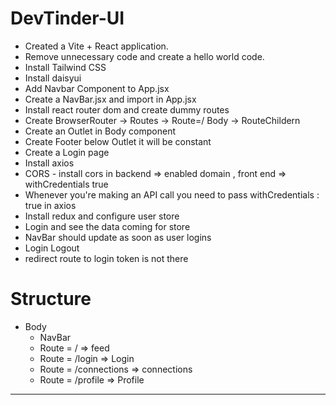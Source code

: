 # DevTinder-UI

-   Created a Vite + React application.
-   Remove unnecessary code and create a hello world code.
-   Install Tailwind CSS
-   Install daisyui
-   Add Navbar Component to App.jsx
-   Create a NavBar.jsx and import in App.jsx
-   Install react router dom and create dummy routes
-   Create BrowserRouter -> Routes -> Route=/ Body -> RouteChildern
-   Create an Outlet in Body component
-   Create Footer below Outlet it will be constant
-   Create a Login page
-   Install axios
-   CORS - install cors in backend => enabled domain , front end => withCredentials true
-   Whenever you're making an API call you need to pass withCredentials : true in axios
-   Install redux and configure user store
-   Login and see the data coming for store
-   NavBar should update as soon as user logins
-   Login Logout
-   redirect route to login token is not there

# Structure

-   Body
    -   NavBar
    -   Route = / => feed
    -   Route = /login => Login
    -   Route = /connections => connections
    -   Route = /profile => Profile

---
